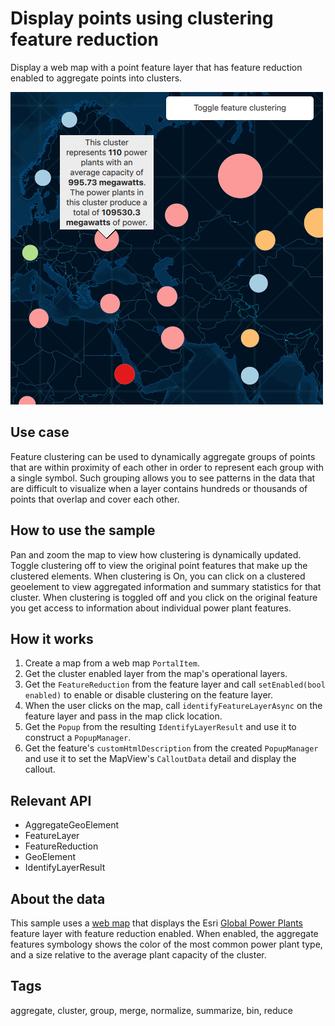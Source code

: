 # Display points using clustering feature reduction

Display a web map with a point feature layer that has feature reduction enabled to aggregate points into clusters.

![](screenshot.png)

## Use case

Feature clustering can be used to dynamically aggregate groups of points that are within proximity of each other in order to represent each group with a single symbol. Such grouping allows you to see patterns in the data that are difficult to visualize when a layer contains hundreds or thousands of points that overlap and cover each other.

## How to use the sample

Pan and zoom the map to view how clustering is dynamically updated. Toggle clustering off to view the original point features that make up the clustered elements. When clustering is On, you can click on a clustered geoelement to view aggregated information and summary statistics for that cluster. When clustering is toggled off and you click on the original feature you get access to information about individual power plant features.

## How it works

1. Create a map from a web map `PortalItem`.
2. Get the cluster enabled layer from the map's operational layers.
3. Get the `FeatureReduction` from the feature layer and call `setEnabled(bool enabled)` to enable or disable clustering on the feature layer.
4. When the user clicks on the map, call `identifyFeatureLayerAsync` on the feature layer and pass in the map click location.
5. Get the `Popup` from the resulting `IdentifyLayerResult` and use it to construct a `PopupManager`.
6. Get the feature's `customHtmlDescription` from the created `PopupManager` and use it to set the MapView's `CalloutData` detail and display the callout.

## Relevant API

- AggregateGeoElement
- FeatureLayer
- FeatureReduction
- GeoElement
- IdentifyLayerResult

## About the data

This sample uses a [web map](https://www.arcgis.com/home/item.html?id=8916d50c44c746c1aafae001552bad23) that displays the Esri [Global Power Plants](https://www.arcgis.com/home/item.html?id=eb54b44c65b846cca12914b87b315169) feature layer with feature reduction enabled. When enabled, the aggregate features symbology shows the color of the most common power plant type, and a size relative to the average plant capacity of the cluster.

## Tags

aggregate, cluster, group, merge, normalize, summarize, bin, reduce
